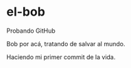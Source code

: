 # el-bob

Probando GitHub

Bob por acá, tratando de salvar al mundo.

Haciendo mi primer commit de la vida.
